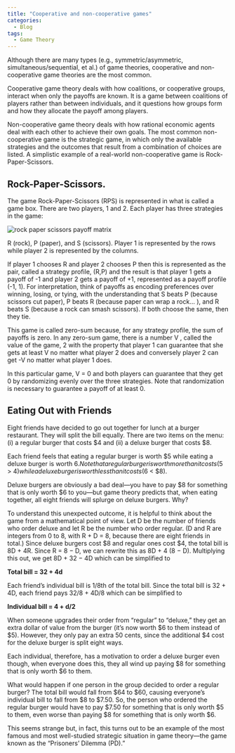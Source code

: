 ```yaml
---
title: "Cooperative and non-cooperative games"
categories:
  - Blog
tags:
  - Game Theory
---
```


Although there are many types (e.g., symmetric/asymmetric, simultaneous/sequential, et al.) of game theories, cooperative and non-cooperative game theories are the most common. 

Cooperative game theory deals with how coalitions, or cooperative groups, interact when only the payoffs are known. It is a game between coalitions of players rather than between individuals, and it questions how groups form and how they allocate the payoff among players.

Non-cooperative game theory deals with how rational economic agents deal with each other to achieve their own goals. The most common non-cooperative game is the strategic game, in which only the available strategies and the outcomes that result from a combination of choices are listed. A simplistic example of a real-world non-cooperative game is Rock-Paper-Scissors.  

<h2>Rock-Paper-Scissors.</h2>

The game Rock-Paper-Scissors (RPS) is represented in  what is called a game box. There are two players, 1 and 2. Each player has three strategies in the game:
 
<img src="https://i.imgur.com/2jELMt1.png" alt="rock paper scissors payoff matrix"> 

R (rock), P (paper), and S (scissors). Player 1 is represented by the rows while player 2 is represented by the columns.

If player 1 chooses R and player 2 chooses P then this is represented as the pair, called a strategy profile, (R,P) and the result is that player 1 gets a payoff of -1 and player 2 gets a payoff of +1, represented as a payoff profile (-1, 1). For interpretation, think of payoffs as encoding preferences over winning, losing, or tying, with the understanding that S beats P (because scissors cut paper), P beats R (because paper can wrap a rock… ), and R beats S (because a rock can smash scissors). If both choose the same, then they tie. 

This game is called zero-sum because, for any strategy profile, the sum of payoffs is zero. In any zero-sum game, there is a number V , called the value of the game, 2 with the property that player 1 can guarantee that she gets at least V no matter what player 2 does and conversely player 2 can get -V no matter what player 1 does.

In this particular game, V = 0 and both players can guarantee that they get 0 by randomizing evenly over the three strategies. Note that randomization is necessary to guarantee a payoff of at least 0.


<h2>Eating Out with Friends</h2>

Eight friends have decided to go out together for lunch at a burger restaurant. They will split the bill equally. There are two items on the menu: (i) a regular burger that costs $4 and (ii) a deluxe burger that costs $8.

Each friend feels that eating a regular burger is worth $5 while eating a deluxe burger is worth $6. Note that a regular burger is worth more than it costs ($5 > $4) while a deluxe burger is worth less than it costs ($6 < $8). 

Deluxe burgers are obviously a bad deal—you have to pay $8 for something that is only worth $6 to you—but game theory predicts that, when eating together, all eight friends will splurge on deluxe burgers. Why?

To understand this unexpected outcome, it is helpful to think about the game from a mathematical point of view. Let D be the number of friends who order deluxe and let R be the number who order regular. (D and R are integers from 0 to 8, with R + D = 8, because there are eight friends in total.) Since deluxe burgers cost $8 and regular ones cost $4, the total bill is 8D + 4R. Since R = 8 − D, we can rewrite this as 8D + 4 (8 − D). Multiplying this out, we get 8D + 32 − 4D which can be simplified to

<b>Total bill = 32 + 4d</b>

Each friend’s individual bill is 1/8th of the total bill. Since the total bill is 32 + 4D, each friend pays 32/8 + 4D/8 which can be simplified to

<b>Individual bill = 4 + d/2</b>

When someone upgrades their order from “regular” to “deluxe,” they get an extra dollar of value from the burger (it’s now worth $6 to them instead of $5). However, they only pay an extra 50 cents, since the additional $4 cost for the deluxe burger is split eight ways. 

Each individual, therefore, has a motivation to order a deluxe burger even though, when everyone does this, they all wind up paying $8 for something that is only worth $6 to them. 

What would happen if one person in the group decided to order a regular burger? The total bill would fall from $64 to $60, causing everyone’s individual bill to fall from $8 to $7.50. So, the person who ordered the regular burger would have to pay $7.50 for something that is only worth $5 to them, even worse than paying $8 for something that is only worth $6.

This seems strange but, in fact, this turns out to be an example of the most famous and most well-studied strategic situation in game theory—the game known as the “Prisoners’ Dilemma (PD).”